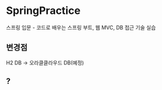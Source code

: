 # SpringPractice
스프링 입문 - 코드로 배우는 스프링 부트, 웹 MVC, DB 접근 기술 실습 <br>

## 변경점
H2 DB -> 오라클클라우드 DB(예정)

## ?
